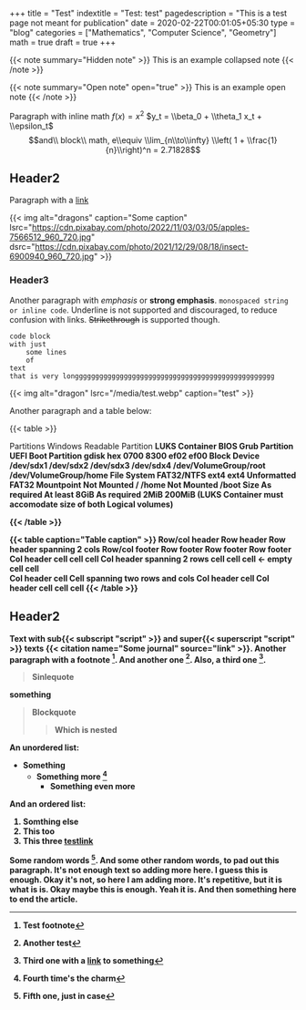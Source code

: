 +++
title = "Test"
indextitle = "Test: test"
pagedescription = "This is a test page not meant for publication"
date = 2020-02-22T00:01:05+05:30
type = "blog"
categories = ["Mathematics", "Computer Science", "Geometry"]
math = true
draft = true
+++

{{< note summary="Hidden note" >}}
This is an example collapsed note
{{< /note >}}

{{< note summary="Open note" open="true" >}}
This is an example open note
{{< /note >}}

Paragraph with inline math $f(x) = x^{2}$ $y_t = \\beta_0 + \\theta_1 x_t + \\epsilon_t$
$$and\\ block\\ math, e\\equiv \\lim_{n\\to\\infty} \\left( 1 + \\frac{1}{n}\\right)^n = 2.71828$$

## Header2
Paragraph with a [link](linkaddress)

{{< img alt="dragons" caption="Some caption" lsrc="https://cdn.pixabay.com/photo/2022/11/03/03/05/apples-7566512_960_720.jpg" dsrc="https://cdn.pixabay.com/photo/2021/12/29/08/18/insect-6900940_960_720.jpg" >}}

### Header3
Another paragraph with *emphasis* or **strong emphasis**. ```monospaced string or inline code```. Underline is not supported and discouraged, to reduce confusion with links. ~~Strikethrough~~ is supported though.

```
code block
with just
    some lines
    of
text
that is very longgggggggggggggggggggggggggggggggggggggggggggggggg
```

{{< img alt="dragon" lsrc="/media/test.webp" caption="test" >}}

Another paragraph and a table below:

{{< table >}}
  <tr>
    <th>Partitions</th>
	<th>Windows Readable Partition</th>
	<th colspan="2"><b>LUKS Container</th>
	<th>BIOS Grub Partition</th>
	<th>UEFI Boot Partition</th>
  </tr>
  <tr>
    <th>gdisk hex</th>
	<td>0700</td>
	<td colspan="2">8300</td>
	<td>ef02</td>
	<td>ef00</td>
  </tr>
    <tr>
    <th rowspan="2">Block Device</td>
	<td>/dev/sdx1</td>
	<td colspan="2">/dev/sdx2</td>
	<td>/dev/sdx3</td>
	<td>/dev/sdx4</td>
  </tr>
    <tr>
	<td></td>
    <td>/dev/VolumeGroup/root</td>
	<td>/dev/VolumeGroup/home</td>
	<td colspan="2"></td>
  </tr>
    <tr>
    <th>File System</th>
	<td>FAT32/NTFS</td>
	<td>ext4</td>
	<td>ext4</td>
	<td>Unformatted</td>
	<td>FAT32</td>
  </tr>
    <tr>
    <th><b>Mountpoint</th>
	<td>Not Mounted</td>
	<td>/</td>
	<td>/home</td>
	<td>Not Mounted</td>
	<td>/boot</td>
  </tr>
  <tr>
    <th rowspan="2">Size</b></th>
	<td rowspan="2">As required</td>
	<td>At least 8GiB</td>
	<td>As required</td>
	<td rowspan="2">2MiB</td>
	<td rowspan="2">200MiB</td>
  </tr>
  <tr>
    <td colspan="2">(LUKS Container must accomodate size of both Logical volumes)</td>
  </tr>

{{< /table >}}


{{< table caption="Table caption" >}}
    <thead>
        <tr>
            <th>Row/col header</th>
        	<th>Row header</th>
        	<th colspan="2">Row header spanning 2 cols</th>
        </tr>
    </thead>
    <tfoot>
        <tr>
            <th>Row/col footer</th>
        	<th>Row footer</th>
        	<th>Row footer</th>
        	<th>Row footer</th>
        </tr>
        </tfoot>
    <tbody>
        <tr>
            <th>Col header</th>
        	<td>cell</td>
        	<td>cell</td>
        	<td>cell</td>
        </tr>
        <tr>
            <th rowspan="2">Col header spanning 2 rows</th>
        	<td>cell</td>
        	<td>cell</td>
        	<td>cell</td>
        </tr> 
        <tr>
        	<td></td>
            <td> &lt;- empty cell</td>
        	<td>cell</td>
        </tr>  
        <tr>
            <th>Col header</th>
        	<td>cell</td>
            <td rowspan="2" colspan="2">Cell spanning two rows and cols</td>
        </tr>
        <tr>
            <th>Col header</th>
        	<td>cell</td>
        </tr>
        <tr>
            <th>Col header</th>
        	<td>cell</td>
        	<td>cell</td>
        	<td>cell</td>
        </tr>
    </tbody>
{{< /table >}}

## Header2

Text with sub{{< subscript "script" >}} and super{{< superscript "script" >}} texts {{< citation name="Some journal" source="link" >}}. Another paragraph with a footnote [^1]. And another one [^2]. Also, a third one [^3].

> Sinlequote

something

> Blockquote
> > Which is nested

An unordered list:

* Something
    * Something more [^4]
        * Something even more

And an ordered list:

1. Somthing else
2. This too
3. This three [testlink](/)

Some random words [^5]. And some other random words, to pad out this paragraph. It's not enough text so adding more here. I guess this is enough. Okay it's not, so here I am adding more. It's repetitive, but it is what is is. Okay maybe this is enough. Yeah it is. And then something here to end the article.

[^1]: Test footnote
[^2]: Another test
[^3]: Third one with a [link](link) to something
[^4]: Fourth time's the charm
[^5]: Fifth one, just in case
